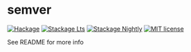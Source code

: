 # semver

[![Hackage](https://img.shields.io/hackage/v/semver.svg?logo=haskell)](https://hackage.haskell.org/package/semver)
[![Stackage Lts](http://stackage.org/package/semver/badge/lts)](http://stackage.org/lts/package/semver)
[![Stackage Nightly](http://stackage.org/package/semver/badge/nightly)](http://stackage.org/nightly/package/semver)
[![MIT license](https://img.shields.io/badge/license-MIT-blue.svg)](LICENSE)

See README for more info
